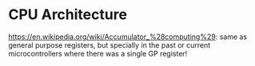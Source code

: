 # CPU Architecture

<https://en.wikipedia.org/wiki/Accumulator_%28computing%29>: same as general purpose registers, but specially in the past or current microcontrollers where there was a single GP register!
